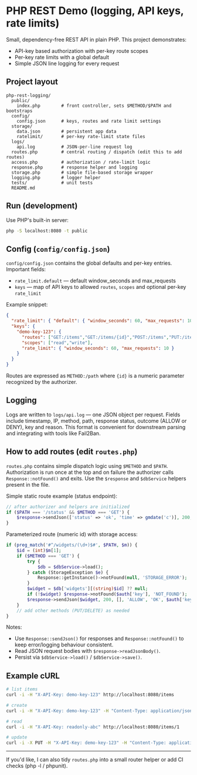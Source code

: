 # PHP REST Demo (logging, API keys, rate limits)

Small, dependency-free REST API in plain PHP. This project demonstrates:

- API-key based authorization with per-key route scopes
- Per-key rate limits with a global default
- Simple JSON line logging for every request

## Project layout

```
php-rest-logging/
  public/
    index.php        # front controller, sets $METHOD/$PATH and bootstraps
  config/
    config.json      # keys, routes and rate limit settings
  storage/
    data.json        # persistent app data
    ratelimit/       # per-key rate-limit state files
  logs/
    api.log          # JSON-per-line request log
  routes.php         # central routing / dispatch (edit this to add routes)
  access.php         # authorization / rate-limit logic
  response.php       # response helper and logging
  storage.php        # simple file-based storage wrapper
  logging.php        # logger helper
  tests/             # unit tests
  README.md
```

## Run (development)

Use PHP's built-in server:

```bash
php -S localhost:8080 -t public
```

## Config (`config/config.json`)

`config/config.json` contains the global defaults and per-key entries. Important fields:

- `rate_limit.default` — default window_seconds and max_requests
- `keys` — map of API keys to allowed `routes`, `scopes` and optional per-key `rate_limit`

Example snippet:

```json
{
  "rate_limit": { "default": { "window_seconds": 60, "max_requests": 100 } },
  "keys": {
    "demo-key-123": {
      "routes": ["GET:/items","GET:/items/{id}","POST:/items","PUT:/items/{id}"],
      "scopes": ["read","write"],
      "rate_limit": { "window_seconds": 60, "max_requests": 10 }
    }
  }
}
```

Routes are expressed as `METHOD:/path` where `{id}` is a numeric parameter recognized by the authorizer.

## Logging

Logs are written to `logs/api.log` — one JSON object per request. Fields include timestamp, IP,
method, path, response status, outcome (ALLOW or DENY), key and reason. This format is convenient
for downstream parsing and integrating with tools like Fail2Ban.

## How to add routes (edit `routes.php`)

`routes.php` contains simple dispatch logic using `$METHOD` and `$PATH`. Authorization is run once
at the top and on failure the authorizer calls `Response::notFound()` and exits. Use the `$response`
and `$dbService` helpers present in the file.

Simple static route example (status endpoint):

```php
// after authorizer and helpers are initialized
if ($PATH === '/status' && $METHOD === 'GET') {
    $response->sendJson(['status' => 'ok', 'time' => gmdate('c')], 200, [], 'ALLOW', 'OK', $auth['key'] ?? null);
}
```

Parameterized route (numeric id) with storage access:

```php
if (preg_match('#^/widgets/(\d+)$#', $PATH, $m)) {
    $id = (int)$m[1];
    if ($METHOD === 'GET') {
        try {
            $db = $dbService->load();
        } catch (StorageException $e) {
            Response::getInstance()->notFound(null, 'STORAGE_ERROR');
        }
        $widget = $db['widgets'][(string)$id] ?? null;
        if (!$widget) $response->notFound($auth['key'], 'NOT_FOUND');
        $response->sendJson($widget, 200, [], 'ALLOW', 'OK', $auth['key']);
    }
    // add other methods (PUT/DELETE) as needed
}
```

Notes:
- Use `Response::sendJson()` for responses and `Response::notFound()` to keep error/logging behaviour consistent.
- Read JSON request bodies with `$response->readJsonBody()`.
- Persist via `$dbService->load()` / `$dbService->save()`.

## Example cURL

```bash
# list items
curl -i -H "X-API-Key: demo-key-123" http://localhost:8080/items

# create
curl -i -H "X-API-Key: demo-key-123" -H "Content-Type: application/json" -d '{"name":"Foo"}' http://localhost:8080/items

# read
curl -i -H "X-API-Key: readonly-abc" http://localhost:8080/items/1

# update
curl -i -X PUT -H "X-API-Key: demo-key-123" -H "Content-Type: application/json" -d '{"name":"Foo v2"}' http://localhost:8080/items/1
```

---

If you'd like, I can also tidy `routes.php` into a small router helper or add CI checks (php -l / phpunit).
